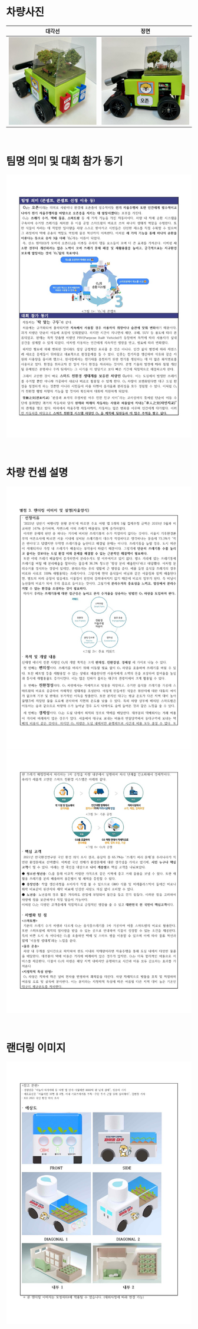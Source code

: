  # 차량사진
|대각선|정면|
|:---:|:---:|
|![차량사진1](./images/car_1.jpg)|![차량사진2](./images/car_2.jpg)|

<br/>

# 팀명 의미 및 대회 참가 동기
![컨셉이미지1](./images/23년%20모형차%20경진대회_오존_차량컨셉_1.jpg)

<br/>

# 차량 컨셉 설명
![컨셉이미지2](./images/23년%20모형차%20경진대회_오존_차량컨셉_2.jpg)
![컨셉이미지3](./images/23년%20모형차%20경진대회_오존_차량컨셉_3.jpg)

<br/>

# 랜더링 이미지
![컨셉이미지4](./images/23년%20모형차%20경진대회_오존_차량컨셉_4.jpg)
